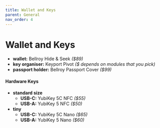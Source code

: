 ```yaml
---
title: Wallet and Keys
parent: General
nav_order: 4
---
```

# Wallet and Keys

- **wallet:** Bellroy Hide & Seek *($89)*
- **key organiser:** Keyport Pivot *($ depends on modules that you pick)*
- **passport holder:** Bellroy Passport Cover *($99)*

#### Hardware Keys

- **standard size** 
	- **USB-C:** YubiKey 5C NFC *($55)*
	- **USB-A:** YubiKey 5 NFC *($50)*
- **tiny** 
	- **USB-C:** YubiKey 5C Nano *($65)*
	- **USB-A:** YubiKey 5 Nano *($60)*
